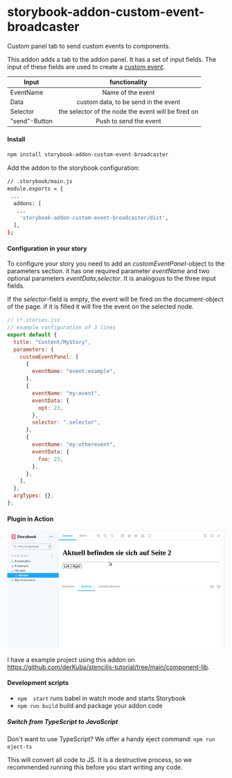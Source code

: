 # storybook-addon-custom-event-broadcaster

Custom panel tab to send custom events to components.

This addon adds a tab to the addon panel. It has a set of input fields. The input of these fields are used to create a [custom event](https://developer.mozilla.org/en-US/docs/Web/Events/Creating_and_triggering_events).

| Input         |                    functionality                    |
| ------------- | :-------------------------------------------------: |
| EventName     |                  Name of the event                  |
| Data          |        custom data, to be send in the event         |
| Selector      | the selector of the node the event will be fired on |
| "send"-Button |               Push to send the event                |

#### Install

```bash
npm install storybook-addon-custom-event-broadcaster
```

Add the addon to the storybook configuration:

```bash
// .storybook/main.js
module.exports = {
 ...
  addons: [
   ...
    'storybook-addon-custom-event-broadcaster/dist',
  ],
};
```

#### Configuration in your story

To configure your story you need to add an _customEventPanel_-object to the parameters section. it has one required parameter _eventName_ and two optional parameters _eventData_,_selector_. It is analogous to the three input fields.

If the _selector_-field is empty, the event will be fired on the document-object of the page. if it is filled it will fire the event on the selected node.

```js
// \*.stories.jsx
// example configuration of 3 lines
export default {
  title: "Content/MyStory",
  parameters: {
    customEventPanel: [
      {
        eventName: "event:example",
      },
      {
        eventName: "my:event",
        eventData: {
          opt: 23,
        },
        selector: ".selector",
      },
      {
        eventName: "my:otherevent",
        eventData: {
          foo: 23,
        },
      },
    ],
  },
  argTypes: {},
};
```

#### Plugin in Action

![usage example](./usage_example.gif "Usage Example")

I have a example project using this addon on https://github.com/derKuba/stenciljs-tutorial/tree/main/component-lib.

#### Development scripts

- `npm  start` runs babel in watch mode and starts Storybook
- `npm run build` build and package your addon code

##### Switch from TypeScript to JavaScript

Don't want to use TypeScript? We offer a handy eject command: `npm run eject-ts`

This will convert all code to JS. It is a destructive process, so we recommended running this before you start writing any code.
